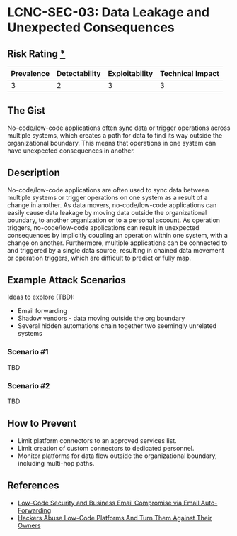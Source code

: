 # LCNC-SEC-03: Data Leakage and Unexpected Consequences

## Risk Rating [*](https://owasp.org/www-project-top-ten/2017/Note_About_Risks)

| Prevalence | Detectability | Exploitability | Technical Impact |
| --- | --- | --- | --- |
| 3 | 2 | 3 | 3 |

## The Gist

No-code/low-code applications often sync data or trigger operations across multiple systems, which creates a path for data to find its way outside the organizational boundary. This means that operations in one system can have unexpected consequences in another.

## Description

No-code/low-code applications are often used to sync data between multiple systems or trigger operations on one system as a result of a change in another.
As data movers, no-code/low-code applications can easily cause data leakage by moving data outside the organizational boundary, to another organization or to a personal account.
As operation triggers, no-code/low-code applications can result in unexpected consequences by implicitly coupling an operation within one system, with a change on another.
Furthermore, multiple applications can be connected to and triggered by a single data source, resulting in chained data movement or operation triggers, which are difficult to predict or fully map.

## Example Attack Scenarios

Ideas to explore (TBD):
- Email forwarding
- Shadow vendors - data moving outside the org boundary
- Several hidden automations chain together two seemingly unrelated systems

### Scenario #1

TBD

### Scenario #2

TBD

## How to Prevent

- Limit platform connectors to an approved services list.
- Limit creation of custom connectors to dedicated personnel.
- Monitor platforms for data flow outside the organizational boundary, including multi-hop paths.

## References

- [Low-Code Security and Business Email Compromise via Email Auto-Forwarding](https://www.zenity.io/blog/low-code-security-and-business-email-compromise-via-email-auto-forwarding/)
- [Hackers Abuse Low-Code Platforms And Turn Them Against Their Owners](https://www.zenity.io/blog/hackers-abuse-low-code-platforms-and-turn-them-against-their-owners/)